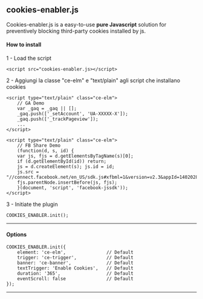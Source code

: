 
cookies-enabler.js
----------------------

Cookies-enabler.js is a easy-to-use **pure Javascript** solution for preventively blocking third-party cookies installed by js.


####  How to install

 1 - Load the script

```
<script src="cookies-enabler.js></script>
```
2 - Aggiungi la classe "ce-elm"  e "text/plain" agli script che installano cookies

```
<script type="text/plain" class="ce-elm">
    // GA Demo
    var _gaq = _gaq || [];
    _gaq.push(['_setAccount', 'UA-XXXXX-X']);
    _gaq.push(['_trackPageview']);
    ...
</script>

<script type="text/plain" class="ce-elm">
    // FB Share Demo
    (function(d, s, id) {
    var js, fjs = d.getElementsByTagName(s)[0];
    if (d.getElementById(id)) return;
    js = d.createElement(s); js.id = id;
    js.src = "//connect.facebook.net/en_US/sdk.js#xfbml=1&version=v2.3&appId=1402028420038023";
    fjs.parentNode.insertBefore(js, fjs);
    }(document, 'script', 'facebook-jssdk'));
</script>
```
3 - Initiate the plugin

```
COOKIES_ENABLER.init();
```




--------

####  Options

```
COOKIES_ENABLER.init({
    element: 'ce-elm',               // Default
    trigger: 'ce-trigger',           // Default
    banner: 'ce-banner',             // Default
    textTrigger: 'Enable Cookies',   // Default
    duration: '365',                 // Default
    eventScroll: false               // Default
});
```


----------
